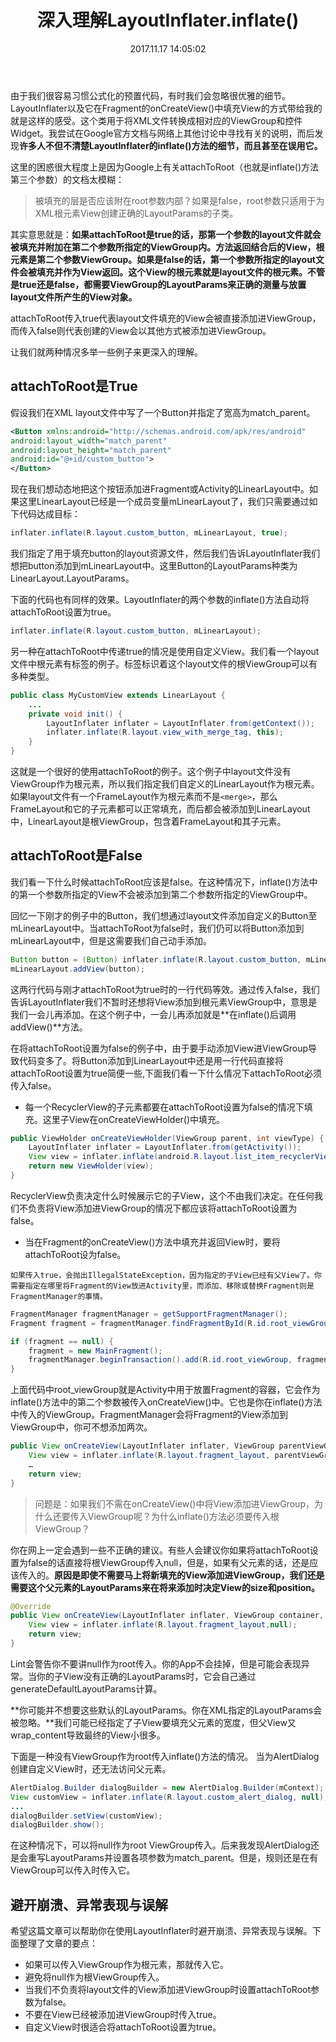 ﻿---
title: 深入理解LayoutInflater.inflate()
date: 2017.11.17 14:05:02
categories:
 - Android
tags: 
 - 动态布局
 
---

由于我们很容易习惯公式化的预置代码，有时我们会忽略很优雅的细节。LayoutInflater以及它在Fragment的onCreateView()中填充View的方式带给我的就是这样的感受。这个类用于将XML文件转换成相对应的ViewGroup和控件Widget。我尝试在Google官方文档与网络上其他讨论中寻找有关的说明，而后发现**许多人不但不清楚LayoutInflater的inflate()方法的细节，而且甚至在误用它。**

这里的困惑很大程度上是因为Google上有关attachToRoot（也就是inflate()方法第三个参数）的文档太模糊：

> 被填充的层是否应该附在root参数内部？如果是false，root参数只适用于为XML根元素View创建正确的LayoutParams的子类。

其实意思就是：**如果attachToRoot是true的话，那第一个参数的layout文件就会被填充并附加在第二个参数所指定的ViewGroup内。方法返回结合后的View，根元素是第二个参数ViewGroup。如果是false的话，第一个参数所指定的layout文件会被填充并作为View返回。这个View的根元素就是layout文件的根元素。不管是true还是false，都需要ViewGroup的LayoutParams来正确的测量与放置layout文件所产生的View对象。**

<!--more-->

attachToRoot传入true代表layout文件填充的View会被直接添加进ViewGroup，而传入false则代表创建的View会以其他方式被添加进ViewGroup。

让我们就两种情况多举一些例子来更深入的理解。

## attachToRoot是True

假设我们在XML layout文件中写了一个Button并指定了宽高为match_parent。

```xml
<Button xmlns:android="http://schemas.android.com/apk/res/android"
android:layout_width="match_parent"
android:layout_height="match_parent"
android:id="@+id/custom_button">
</Button>
```

现在我们想动态地把这个按钮添加进Fragment或Activity的LinearLayout中。如果这里LinearLayout已经是一个成员变量mLinearLayout了，我们只需要通过如下代码达成目标：

```java
inflater.inflate(R.layout.custom_button, mLinearLayout, true);
```

我们指定了用于填充button的layout资源文件，然后我们告诉LayoutInflater我们想把button添加到mLinearLayout中。这里Button的LayoutParams种类为LinearLayout.LayoutParams。

下面的代码也有同样的效果。LayoutInflater的两个参数的inflate()方法自动将attachToRoot设置为true。

```java
inflater.inflate(R.layout.custom_button, mLinearLayout);
```

另一种在attachToRoot中传递true的情况是使用自定义View。我们看一个layout文件中根元素有<merge>标签的例子。<merge>标签标识着这个layout文件的根ViewGroup可以有多种类型。

```java
public class MyCustomView extends LinearLayout {
    ...
    private void init() {
        LayoutInflater inflater = LayoutInflater.from(getContext());
        inflater.inflate(R.layout.view_with_merge_tag, this);
    }
}
```

这就是一个很好的使用attachToRoot的例子。这个例子中layout文件没有ViewGroup作为根元素，所以我们指定我们自定义的LinearLayout作为根元素。如果layout文件有一个FrameLayout作为根元素而不是`<merge>`，那么FrameLayout和它的子元素都可以正常填充，而后都会被添加到LinearLayout中，LinearLayout是根ViewGroup，包含着FrameLayout和其子元素。

## attachToRoot是False

我们看一下什么时候attachToRoot应该是false。在这种情况下，inflate()方法中的第一个参数所指定的View不会被添加到第二个参数所指定的ViewGroup中。

回忆一下刚才的例子中的Button，我们想通过layout文件添加自定义的Button至mLinearLayout中。当attachToRoot为false时，我们仍可以将Button添加到mLinearLayout中，但是这需要我们自己动手添加。

```java
Button button = (Button) inflater.inflate(R.layout.custom_button, mLinearLayout, false);
mLinearLayout.addView(button);
```

这两行代码与刚才attachToRoot为true时的一行代码等效。通过传入false，我们告诉LayoutInflater我们不暂时还想将View添加到根元素ViewGroup中，意思是我们一会儿再添加。在这个例子中，一会儿再添加就是**在inflate()后调用addView()**方法。

在将attachToRoot设置为false的例子中，由于要手动添加View进ViewGroup导致代码变多了。将Button添加到LinearLayout中还是用一行代码直接将attachToRoot设置为true简便一些,下面我们看一下什么情况下attachToRoot必须传入false。

- 每一个RecyclerView的子元素都要在attachToRoot设置为false的情况下填充。这里子View在onCreateViewHolder()中填充。

```java
public ViewHolder onCreateViewHolder(ViewGroup parent, int viewType) {
    LayoutInflater inflater = LayoutInflater.from(getActivity());
    View view = inflater.inflate(android.R.layout.list_item_recyclerView, parent, false);
    return new ViewHolder(view);
}
```

RecyclerView负责决定什么时候展示它的子View，这个不由我们决定。在任何我们不负责将View添加进ViewGroup的情况下都应该将attachToRoot设置为false。

- 当在Fragment的onCreateView()方法中填充并返回View时，要将attachToRoot设为false。

`如果传入true，会抛出IllegalStateException，因为指定的子View已经有父View了。你需要指定在哪里将Fragment的View放进Activity里，而添加、移除或替换Fragment则是FragmentManager的事情。`

```java
FragmentManager fragmentManager = getSupportFragmentManager();
Fragment fragment = fragmentManager.findFragmentById(R.id.root_viewGroup);

if (fragment == null) {
    fragment = new MainFragment();
    fragmentManager.beginTransaction().add(R.id.root_viewGroup, fragment).commit();
}
```
上面代码中root_viewGroup就是Activity中用于放置Fragment的容器，它会作为inflate()方法中的第二个参数被传入onCreateView()中。它也是你在inflate()方法中传入的ViewGroup。FragmentManager会将Fragment的View添加到ViewGroup中，你可不想添加两次。

```java
public View onCreateView(LayoutInflater inflater, ViewGroup parentViewGroup, Bundle savedInstanceState) {
    View view = inflater.inflate(R.layout.fragment_layout, parentViewGroup, false);
    …
    return view;
}
```

> 问题是：如果我们不需在onCreateView()中将View添加进ViewGroup，为什么还要传入ViewGroup呢？为什么inflate()方法必须要传入根ViewGroup？

你在网上一定会遇到一些不正确的建议。有些人会建议你如果将attachToRoot设置为false的话直接将根ViewGroup传入null，但是，如果有父元素的话，还是应该传入的。**原因是即使不需要马上将新填充的View添加进ViewGroup，我们还是需要这个父元素的LayoutParams来在将来添加时决定View的size和position。**

```java
@Override
public View onCreateView(LayoutInflater inflater, ViewGroup container, Bundle savedInstanceState) {
    View view = inflater.inflate(R.layout.fragment_layout,null);
    return view;
}
```

Lint会警告你不要讲null作为root传入。你的App不会挂掉，但是可能会表现异常。当你的子View没有正确的LayoutParams时，它会自己通过generateDefaultLayoutParams计算。

**你可能并不想要这些默认的LayoutParams。你在XML指定的LayoutParams会被忽略。**我们可能已经指定了子View要填充父元素的宽度，但父View又wrap_content导致最终的View小很多。

下面是一种没有ViewGroup作为root传入inflate()方法的情况。
当为AlertDialog创建自定义View时，还无法访问父元素。

```java
AlertDialog.Builder dialogBuilder = new AlertDialog.Builder(mContext);
View customView = inflater.inflate(R.layout.custom_alert_dialog, null);
...
dialogBuilder.setView(customView);
dialogBuilder.show();
```

在这种情况下，可以将null作为root ViewGroup传入。后来我发现AlertDialog还是会重写LayoutParams并设置各项参数为match_parent。但是，规则还是在有ViewGroup可以传入时传入它。

## 避开崩溃、异常表现与误解

希望这篇文章可以帮助你在使用LayoutInflater时避开崩溃、异常表现与误解。下面整理了文章的要点：

- 如果可以传入ViewGroup作为根元素，那就传入它。
- 避免将null作为根ViewGroup传入。
- 当我们不负责将layout文件的View添加进ViewGroup时设置attachToRoot参数为false。
- 不要在View已经被添加进ViewGroup时传入true。
- 自定义View时很适合将attachToRoot设置为true。
